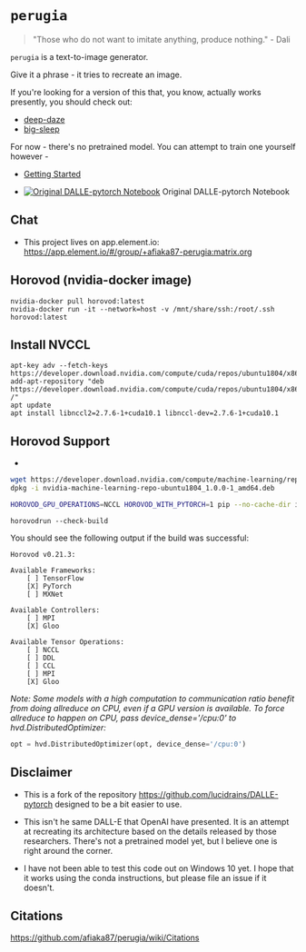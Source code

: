 # `perugia`

> "Those who do not want to imitate anything, produce nothing."
>  \- Dali

`perugia` is a text-to-image generator. 

Give it a phrase - it tries to recreate an image. 

If you're looking for a version of this that, you know, actually works presently, you should check out:
- [deep-daze](https://github.com/lucidrains/deep-daze)
- [big-sleep](https://github.com/lucidrains/big-sleep)

For now - there's no pretrained model. You can attempt to train one yourself however -

- [Getting Started](https://github.com/afiaka87/perugia/wiki/Getting-Started)

- [![Original DALLE-pytorch Notebook](https://colab.research.google.com/assets/colab-badge.svg)](https://colab.research.google.com/drive/1dWvA54k4fH8zAmiix3VXbg95uEIMfqQM?usp=sharing)  Original DALLE-pytorch Notebook

## Chat

- This project lives on app.element.io:
https://app.element.io/#/group/+afiaka87-perugia:matrix.org
  

## Horovod (nvidia-docker image)
```
nvidia-docker pull horovod:latest
nvidia-docker run -it --network=host -v /mnt/share/ssh:/root/.ssh horovod:latest
```

## Install NVCCL
```
apt-key adv --fetch-keys https://developer.download.nvidia.com/compute/cuda/repos/ubuntu1804/x86_64/7fa2af80.pub
add-apt-repository "deb https://developer.download.nvidia.com/compute/cuda/repos/ubuntu1804/x86_64/ /"
apt update
apt install libnccl2=2.7.6-1+cuda10.1 libnccl-dev=2.7.6-1+cuda10.1

```

## Horovod Support
- 
```bash
wget https://developer.download.nvidia.com/compute/machine-learning/repos/ubuntu1804/x86_64/nvidia-machine-learning-repo-ubuntu1804_1.0.0-1_amd64.deb
dpkg -i nvidia-machine-learning-repo-ubuntu1804_1.0.0-1_amd64.deb

HOROVOD_GPU_OPERATIONS=NCCL HOROVOD_WITH_PYTORCH=1 pip --no-cache-dir install horovod[pytorch]

```

```
horovodrun --check-build
```
You should see the following output if the build was successful:
```
Horovod v0.21.3:

Available Frameworks:
    [ ] TensorFlow
    [X] PyTorch
    [ ] MXNet

Available Controllers:
    [ ] MPI
    [X] Gloo

Available Tensor Operations:
    [ ] NCCL
    [ ] DDL
    [ ] CCL
    [ ] MPI
    [X] Gloo
```

*Note: Some models with a high computation to communication ratio benefit from doing allreduce on CPU, even if a GPU version is available. To force allreduce to happen on CPU, pass device_dense='/cpu:0' to hvd.DistributedOptimizer:*
```python
opt = hvd.DistributedOptimizer(opt, device_dense='/cpu:0')
```


## Disclaimer
  - This is a fork of the repository https://github.com/lucidrains/DALLE-pytorch designed to be a bit easier to use.

  - This isn't he same DALL-E that OpenAI have presented. It is an attempt at recreating its architecture based on the details released by those researchers. There's not a pretrained model yet, but I believe one is right around the corner.
  
  - I have not been able to test this code out on Windows 10 yet. I hope that it works using the conda instructions, but please file an issue if it doesn't. 


## Citations

https://github.com/afiaka87/perugia/wiki/Citations